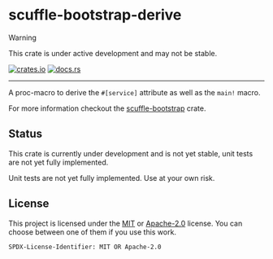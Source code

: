 # scuffle-bootstrap-derive

> [!WARNING]  
> This crate is under active development and may not be stable.

 [![crates.io](https://img.shields.io/crates/v/scuffle-bootstrap-derive.svg)](https://crates.io/crates/scuffle-bootstrap-derive) [![docs.rs](https://img.shields.io/docsrs/scuffle-bootstrap-derive)](https://docs.rs/scuffle-bootstrap-derive)

---


A proc-macro to derive the `#[service]` attribute as well as the `main!` macro.

For more information checkout the [scuffle-bootstrap](../README.md) crate.

## Status

This crate is currently under development and is not yet stable, unit tests are not yet fully implemented.

Unit tests are not yet fully implemented. Use at your own risk.

## License

This project is licensed under the [MIT](./LICENSE.MIT) or [Apache-2.0](./LICENSE.Apache-2.0) license.
You can choose between one of them if you use this work.

`SPDX-License-Identifier: MIT OR Apache-2.0`
